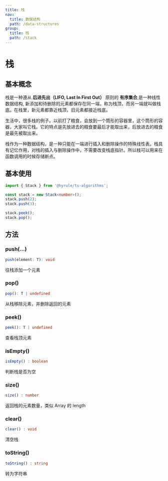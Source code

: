 ```yaml
---
title: 栈
nav:
  title: 数据结构
  path: /data-structures
group:
  title: 栈
  path: /stack
---
```


# 栈

## 基本概念

栈是一种遵从 **后进先出（LIFO, Last In First Out）** 原则的 **有序集合**,是一种线性数据结构, 新添加和待删除的元素都保存在同一端，称为栈顶，而另一端就叫做栈底。在栈里，新元素都靠近栈顶，旧元素都接近栈底。

生活中，很多栈的例子。以前打了粮食，会放到一个筒形的容器里，这个筒形的容器，大家叫它栈。它的特点是先放进去的粮食要最后才能取出来，后放进去的粮食是最先被取出来。

栈作为一种数据结构，是一种只能在一端进行插入和删除操作的特殊线性表。栈具有记忆作用，对栈的插入与删除操作中，不需要改变栈底指针。所以栈可以用来在函数调用的时候存储断点。

## 基本使用

```ts
import { Stack } from '@hyrule/ts-algorithms';

const stack = new Stack<number>();
stack.push(2);
stack.push(3);

stack.peek();
stack.pop();
```

## 方法

### push(...)

```ts
push(element: T): void
```

往栈添加一个元素

### pop()

```ts
pop(): T | undefined
```

从栈移除元素，并删除返回的元素

### peek()

```ts
peek(): T | undefined
```

查看栈顶元素

### isEmpty()

```ts
isEmpty() : boolean
```

判断栈是否为空

### size()

```ts
size() : number
```

返回栈的元素数量，类似 Array 的 length

### clear()

```ts
clear() : void
```

清空栈

### toString()

```ts
toString() : string
```

转为字符串
